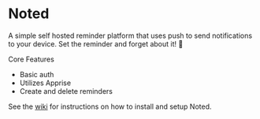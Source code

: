 # Noted
A simple self hosted reminder platform that uses push to send notifications to your device. Set the reminder and forget about it! 📢

Core Features
* Basic auth
* Utilizes Apprise
* Create and delete reminders

See the [wiki](https://github.com/Casvt/Noted/wiki) for instructions on how to install and setup Noted.

